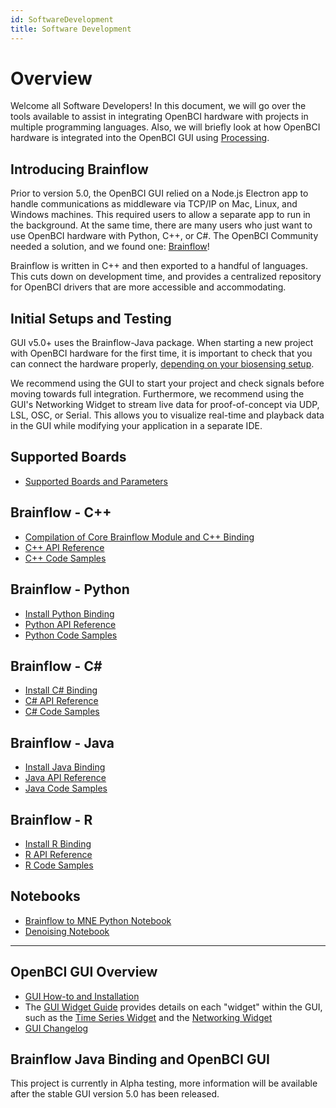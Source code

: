 ```yaml
---
id: SoftwareDevelopment
title: Software Development
---
```


# Overview

Welcome all Software Developers! In this document, we will go over the tools available to assist in integrating OpenBCI hardware with projects in multiple programming languages. Also, we will briefly look at how OpenBCI hardware is integrated into the OpenBCI GUI using [Processing](https://en.wikipedia.org/wiki/Processing_(programming_language)).

## Introducing Brainflow

Prior to version 5.0, the OpenBCI GUI relied on a Node.js Electron app to handle communications as middleware via TCP/IP on Mac, Linux, and Windows machines. This required users to allow a separate app to run in the background. At the same time, there are many users who just want to use OpenBCI hardware with Python, C++, or C#. The OpenBCI Community needed a solution, and we found one: [Brainflow](https://brainflow.readthedocs.io/en/stable/index.html)!

Brainflow is written in C++ and then exported to a handful of languages. This cuts down on development time, and provides a centralized repository for OpenBCI drivers that are more accessible and accommodating.

## Initial Setups and Testing

GUI v5.0+ uses the Brainflow-Java package. When starting a new project with OpenBCI hardware for the first time, it is important to check that you can connect the hardware properly, [depending on your biosensing setup](ForDevelopersLanding#biosensing-setups). 

We recommend using the GUI to start your project and check signals before moving towards full integration. Furthermore, we recommend using the GUI's Networking Widget to stream live data for proof-of-concept via UDP, LSL, OSC, or Serial. This allows you to visualize real-time and playback data in the GUI while modifying your application in a separate IDE.

## Supported Boards

- [Supported Boards and Parameters](https://brainflow.readthedocs.io/en/stable/SupportedBoards.html#supported-boards)

## Brainflow - C++

- [Compilation of Core Brainflow Module and C++ Binding](https://brainflow.readthedocs.io/en/stable/BuildBrainFlow.html#compilation-of-core-module-and-c-binding)
- [C++ API Reference](https://brainflow.readthedocs.io/en/stable/UserAPI.html#c-api-reference)
- [C++ Code Samples](https://brainflow.readthedocs.io/en/stable/Examples.html#id1)

## Brainflow - Python

- [Install Python Binding](https://brainflow.readthedocs.io/en/stable/BuildBrainFlow.html#python)
- [Python API Reference](https://brainflow.readthedocs.io/en/stable/UserAPI.html#python-api-reference)
- [Python Code Samples](https://brainflow.readthedocs.io/en/stable/Examples.html#python)

## Brainflow - C#

- [Install C# Binding](https://brainflow.readthedocs.io/en/stable/BuildBrainFlow.html#c)
- [C# API Reference](https://brainflow.readthedocs.io/en/stable/UserAPI.html#id1)
- [C# Code Samples](https://brainflow.readthedocs.io/en/stable/Examples.html#c)

## Brainflow - Java

- [Install Java Binding](https://brainflow.readthedocs.io/en/stable/BuildBrainFlow.html#java)
- [Java API Reference](https://brainflow.readthedocs.io/en/stable/UserAPI.html#java-api-reference)
- [Java Code Samples](https://brainflow.readthedocs.io/en/stable/Examples.html#java)

## Brainflow - R

- [Install R Binding](https://brainflow.readthedocs.io/en/stable/BuildBrainFlow.html#r)
- [R API Reference](https://brainflow.readthedocs.io/en/stable/UserAPI.html#r-api-reference)
- [R Code Samples](https://brainflow.readthedocs.io/en/stable/Examples.html#r)

## Notebooks

- [Brainflow to MNE Python Notebook](https://brainflow.readthedocs.io/en/stable/notebooks/brainflow_mne.html)
- [Denoising Notebook](https://brainflow.readthedocs.io/en/stable/notebooks/denoising.html)


___

## OpenBCI GUI Overview

- [GUI How-to and Installation](06Software/01-OpenBCISoftware/01-OpenBCI_GUI.md)
- The [GUI Widget Guide](06Software/01-OpenBCISoftware/GUIWidgets) provides details on each "widget" within the GUI, such as the [Time Series Widget](06Software/01-OpenBCISoftware/GUIWidgets#time-series) and the [Networking Widget](06Software/01-OpenBCISoftware/GUIWidgets#networking)
- [GUI Changelog](https://github.com/OpenBCI/OpenBCI_GUI/blob/master/CHANGELOG.md)

## Brainflow Java Binding and OpenBCI GUI

This project is currently in Alpha testing, more information will be available after the stable GUI version 5.0 has been released.